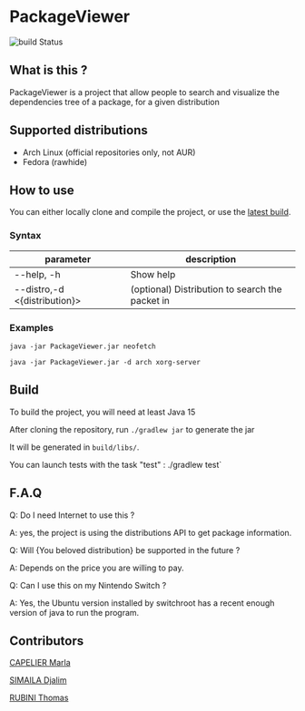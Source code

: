 # PackageViewer
![build Status](https://github.com/ThomasRubini/PackageViewer/actions/workflows/ci.yml/badge.svg)

## What is this ?

PackageViewer is a project that allow people to search and visualize the dependencies tree of a package, for a given distribution

## Supported distributions

- Arch Linux (official repositories only, not AUR)
- Fedora (rawhide)

## How to use

You can either locally clone and compile the project, or use the [latest build](https://nightly.link/ThomasRubini/PackageViewer/workflows/ci/main/PackageViewer%20jar.zip).

### Syntax

| parameter                    | description                                     |
|------------------------------|-------------------------------------------------|
| --help, -h                   | Show help                                       |
| --distro,-d <{distribution}> | (optional) Distribution to search the packet in |

### Examples
```java -jar PackageViewer.jar neofetch```


```java -jar PackageViewer.jar -d arch xorg-server```

## Build

To build the project, you will need at least Java 15

After cloning the repository, run `./gradlew jar` to generate the jar

It will be generated in `build/libs/`.

You can launch tests with the task "test" : ./gradlew test`

## F.A.Q

Q: Do I need Internet to use this ?

A: yes, the project is using the distributions API to get package information.

Q: Will {You beloved distribution} be supported in the future ?

A: Depends on the price you are willing to pay.

Q: Can I use this on my Nintendo Switch ?

A: Yes, the Ubuntu version installed by switchroot has a recent enough version of java to run the program.

## Contributors

[CAPELIER Marla](https://github.com/Capelier-Marla)

[SIMAILA Djalim](https://github.com/DjalimSimaila)

[RUBINI Thomas](https://github.com/ThomasRubini)
